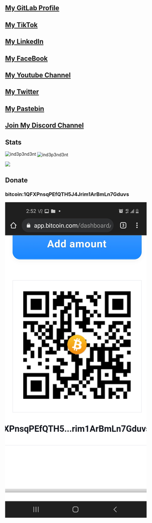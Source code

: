 ## [My GitLab Profile](https://gitlab.com/ind3p3nd3nt)
## [My TikTok](https://is.gd/ind3p3nd3nt)
## [My LinkedIn](https://linkedin.com/in/ind3p3nd3nt)
## [My FaceBook](https://fb.me/remi.girard2)
## [My Youtube Channel](https://youtu.be/o3d6KrIhpTs)
## [My Twitter](https://twitter.com/ind3p3nd3n7)
## [My Pastebin](https://pastebin.com/u/independentt)
## [Join My Discord Channel](https://discord.gg/gGcWeas)



## Stats
<p><img align="left" src="https://github-readme-stats.vercel.app/api/top-langs?username=ind3p3nd3nt&show_icons=true&locale=en&layout=compact" alt="ind3p3nd3nt" /></p>
<p>&nbsp;<img align="center" src="https://github-readme-stats.vercel.app/api?username=ind3p3nd3nt&show_icons=true&locale=en" alt="ind3p3nd3nt" width="410" /></p>


<a href="https://github.com/antonkomarev/github-profile-views-counter">
    <img src="https://komarev.com/ghpvc/?username=ind3p3nd3nt">
</a>

## Donate 
### bitcoin:1QFXPnsqPEfQTH5J4Jrim1ArBmLn7Gduvs
![bitcoin qr code](https://raw.githubusercontent.com/ind3p3nd3nt/ind3p3nd3nt/master/Screenshot_20211109-025215_Chrome.jpg)
